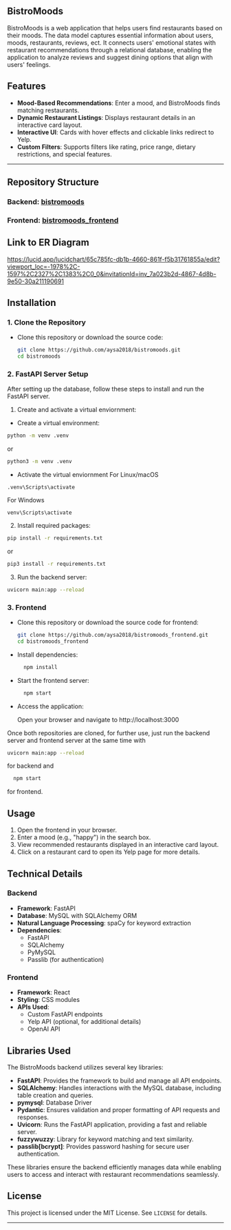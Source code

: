## BistroMoods

BistroMoods is a web application that helps users find restaurants based on their moods. The data model captures essential information about users, moods, restaurants, reviews, ect. It connects users' emotional states with restaurant recommendations through a relational database, enabling the application to analyze reviews and suggest dining options that align with users' feelings.

## Features
- **Mood-Based Recommendations**: Enter a mood, and BistroMoods finds matching restaurants.
- **Dynamic Restaurant Listings**: Displays restaurant details in an interactive card layout.
- **Interactive UI**: Cards with hover effects and clickable links redirect to Yelp.
- **Custom Filters**: Supports filters like rating, price range, dietary restrictions, and special features.

---

## Repository Structure

### Backend: **[bistromoods](https://github.com/yourusername/bistromoods)**


### Frontend: **[bistromoods_frontend](https://github.com/yourusername/bistromoods_frontend)**




## Link to ER Diagram 
https://lucid.app/lucidchart/65c785fc-db1b-4660-861f-f5b31761855a/edit?viewport_loc=-1978%2C-1597%2C2327%2C1383%2C0_0&invitationId=inv_7a023b2d-4867-4d8b-9e50-30a211190691



## Installation

### 1. Clone the Repository

- Clone this repository or download the source code:
  ```bash
  git clone https://github.com/aysa2018/bistromoods.git
  cd bistromoods
  ```

### 2. FastAPI Server Setup

After setting up the database, follow these steps to install and run the FastAPI server.

  1. Create and activate a virtual enviornment:
     
  - Create a virtual environment:
   
  ```bash
  python -m venv .venv
  ```
  or 

  ```bash
  python3 -m venv .venv
  ```

  - Activate the virtual enviornment
  For Linux/macOS
  ```
  .venv\Scripts\activate
  ```

  For Windows
  ```
  venv\Scripts\activate
  ```
  2. Install required packages:
     
  ```bash
  pip install -r requirements.txt
  ```
  or 

  ```bash
  pip3 install -r requirements.txt
  ```

  3. Run the backend server:
  ```bash
  uvicorn main:app --reload
  ```
### 3. Frontend
- Clone this repository or download the source code for frontend:
  ```bash
  git clone https://github.com/aysa2018/bistromoods_frontend.git
  cd bistromoods_frontend
  ```

- Install dependencies:
  ```bash
    npm install
  ```
- Start the frontend server:
  ```bash
    npm start
  ```
- Access the application: 
  
  Open your browser and navigate to http://localhost:3000

Once both repositories are cloned, for further use, just run the backend server and frontend server at the same time with
  ```bash
  uvicorn main:app --reload
  ```
  for backend 
  and 

  ```bash
    npm start
  ```
  for frontend.

## Usage
1. Open the frontend in your browser.
2. Enter a mood (e.g., "happy") in the search box.
3. View recommended restaurants displayed in an interactive card layout.
4. Click on a restaurant card to open its Yelp page for more details.

## Technical Details

### Backend
- **Framework**: FastAPI
- **Database**: MySQL with SQLAlchemy ORM
- **Natural Language Processing**: spaCy for keyword extraction
- **Dependencies**:
  - FastAPI
  - SQLAlchemy
  - PyMySQL
  - Passlib (for authentication)

### Frontend
- **Framework**: React
- **Styling**: CSS modules
- **APIs Used**:
  - Custom FastAPI endpoints
  - Yelp API (optional, for additional details)
  - OpenAI API

## Libraries Used

The BistroMoods backend utilizes several key libraries:

- **FastAPI**: Provides the framework to build and manage all API endpoints.
- **SQLAlchemy**: Handles interactions with the MySQL database, including table creation and queries.
- **pymysql**: Database Driver
- **Pydantic**: Ensures validation and proper formatting of API requests and responses.
- **Uvicorn**: Runs the FastAPI application, providing a fast and reliable server.
- **fuzzywuzzy**: Library for keyword matching and text similarity.
- **passlib[bcrypt]**: Provides password hashing for secure user authentication.

These libraries ensure the backend efficiently manages data while enabling users to access and interact with restaurant recommendations seamlessly.




## License
This project is licensed under the MIT License. See `LICENSE` for details.

---
